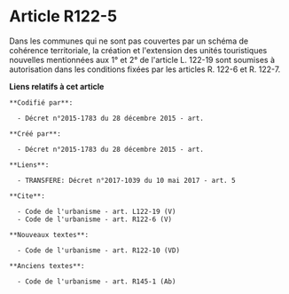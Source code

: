 # Article R122-5

Dans les communes qui ne sont pas couvertes par un schéma de cohérence territoriale, la création et l'extension des unités
touristiques nouvelles mentionnées aux 1° et 2° de l'article L. 122-19 sont soumises à autorisation dans les conditions
fixées par les articles R. 122-6 et R. 122-7.

**Liens relatifs à cet article**

	**Codifié par**:

	  - Décret n°2015-1783 du 28 décembre 2015 - art.

	**Créé par**:

	  - Décret n°2015-1783 du 28 décembre 2015 - art.

	**Liens**:

	  - TRANSFERE: Décret n°2017-1039 du 10 mai 2017 - art. 5

	**Cite**:

	  - Code de l'urbanisme - art. L122-19 (V)
	  - Code de l'urbanisme - art. R122-6 (V)

	**Nouveaux textes**:

	  - Code de l'urbanisme - art. R122-10 (VD)

	**Anciens textes**:

	  - Code de l'urbanisme - art. R145-1 (Ab)
